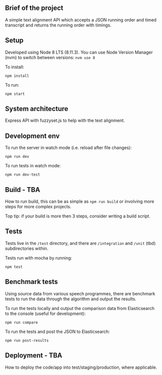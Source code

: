 ## Brief of the project
A simple text alignment API which accepts a JSON running order and timed transcript and returns the running order with timings.

## Setup
Developed using Node 8 LTS (8.11.3). You can use Node Version Manager (nvm) to switch between versions: `nvm use 8`

To install:
```
npm install
```

To run:
```
npm start
```

## System architecture
Express API with fuzzyset.js to help with the text alignment.

## Development env
To run the server in watch mode (i.e. reload after file changes):
```
npm run dev
```

To run tests in watch mode:
```
npm run dev-test
```

## Build - TBA
How to run build, this can be as simple as `npm run build` or involving more steps for more complex projects.

Top tip: if your build is more then 3 steps, consider writing a build script.

## Tests
Tests live in the `/test` directory, and there are `/integration` and `/unit` (tbd) subdirectories within.

Tests run with mocha by running:
```
npm test
```

## Benchmark tests
Using source data from various speech programmes, there are benchmark tests to run the data through the algorithm and output the results.

To run the tests locally and output the comparison data from Elasticsearch to the console (useful for development):
```
npm run compare
```
To run the tests and post the JSON to Elasticsearch:
```
npm run post-results
```

## Deployment - TBA
How to deploy the code/app into test/staging/production, where applicable.
